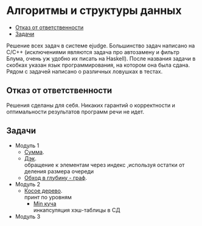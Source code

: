 <h1> Алгоритмы и структуры данных </h1>

* [Отказ от ответственности](#отказ-от-ответственности)
* [Задачи](#задачи)

Решение всех задач в системе ejudge. Большинство задач написано на C/C++ (исключениями являются задача про автозамену и
фильтр Блума, очень уж удобно их писать на Haskell). После названия задачи в скобках указан язык программирования, на
котором она была сдана. Рядом с задачей написано о различных ловушках в тестах.

## Отказ от ответственности

Решения сделаны для себя. Никаких гарантий о корректности и оптимальности результатов
программ речи не идет.

## Задачи

* Модуль 1
    * [Сумма](module1/1A.py).
    * [Дэк](module1/1B.py). <br>
      обращение к элементам через индекс ,используя остатки от деления размера очереди
    * [Обход в глубину - граф](module1/1C.py).<br>
* Модуль 2
    * [Косое дерево](module2/2B.py). <br>
    принт по уровням
      * [Min куча](module2/2C.py) <br>
    инкапсуляция хэш-таблицы в СД<br>
* Модуль 3
